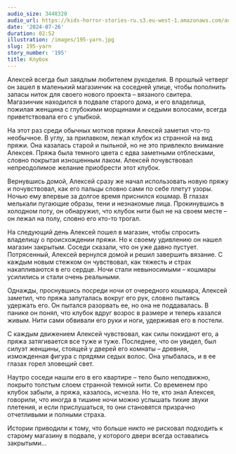 ```yaml
---
audio_size: 3448320
audio_url: https://kids-horror-stories-ru.s3.eu-west-1.amazonaws.com/audio/195-yarn.mp3
date: '2024-07-26'
duration: 02:52
illustration: /images/195-yarn.jpg
slug: 195-yarn
story_number: '195'
title: Клубок
---
```


Алексей всегда был заядлым любителем рукоделия. В прошлый четверг он зашел в маленький магазинчик на соседней улице, чтобы пополнить запасы ниток для своего нового проекта – вязаного свитера. Магазинчик находился в подвале старого дома, и его владелица, пожилая женщина с глубокими морщинами и седыми волосами, всегда приветствовала его с улыбкой.

На этот раз среди обычных мотков пряжи Алексей заметил что-то необычное. В углу, за прилавком, лежал клубок из странной на вид пряжи. Она казалась старой и пыльной, но не это привлекло внимание Алексея. Пряжа была темного цвета с едва заметными отблесками, словно покрытая изношенным лаком. Алексей почувствовал непреодолимое желание приобрести этот клубок.

Вернувшись домой, Алексей сразу же начал использовать новую пряжу и почувствовал, как его пальцы словно сами по себе плетут узоры. Ночью ему впервые за долгое время приснился кошмар. В глазах мелькали пугающие образы, тени и незнакомые лица. Прокинувшись в холодном поту, он обнаружил, что клубок нити был не на своем месте – он лежал на полу, словно его кто-то трогал.

На следующий день Алексей пошел в магазин, чтобы спросить владелицу о происхождении пряжи. Но к своему удивлению он нашел магазин закрытым. Соседи сказали, что он уже давно пустует. Потрясенный, Алексей вернулся домой и решил завершить вязание. С каждым новым стежком он чувствовал, как тяжесть и страх накапливаются в его сердце. Ночи стали невыносимыми – кошмары усилились и стали очень реальными.

Однажды, проснувшись посреди ночи от очередного кошмара, Алексей заметил, что пряжа запуталась вокруг его рук, словно пытаясь удержать его. Он пытался разорвать ее, но она не поддавалась. В панике он понял, что клубок вдруг возрос в размере и теперь казался живым. Нити сами обвивали его руки и ноги, удерживая его в постели.

С каждым движением Алексей чувствовал, как силы покидают его, а пряжа затягивается все туже и туже. Последнее, что он увидел, был силуэт женщины, стоящей у дверей его комнаты – древняя, изможденная фигура с прядями седых волос. Она улыбалась, и в ее глазах горел зловещий свет.

Наутро соседи нашли его в его квартире – тело было неподвижно, покрыто толстым слоем странной темной нити. Со временем про клубок забыли, а пряжа, казалось, исчезла. Но те, кто знал Алексея, говорили, что иногда в тишине ночи можно услышать тихие звуки плетения, и если прислушаться, то они становятся призрачно отчетливыми и полными страха.

Истории приводили к тому, что больше никто не рисковал подходить к старому магазину в подвале, у которого двери всегда оставались закрытыми…